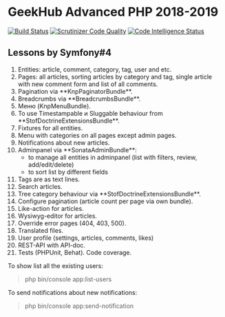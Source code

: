 # GeekHub Advanced PHP 2018-2019

[![Build Status](https://travis-ci.org/BigTonni/Symfony4Overview.svg?branch=master)](https://travis-ci.org/BigTonni/Symfony4Overview)
[![Scrutinizer Code Quality](https://scrutinizer-ci.com/g/BigTonni/Symfony4Overview/badges/quality-score.png?b=master)](https://scrutinizer-ci.com/g/BigTonni/Symfony4Overview/?branch=master)
[![Code Intelligence Status](https://scrutinizer-ci.com/g/BigTonni/Symfony4Overview/badges/code-intelligence.svg?b=master)](https://scrutinizer-ci.com/code-intelligence)

## Lessons by Symfony#4 
<ol>
<li>Entities: article, comment, category, tag, user and etc.</li>
<li>Pages: all articles, sorting articles by category and tag, single article with new comment form and list of all comments.</li>
<li>Pagination via **KnpPaginatorBundle**.</li>
<li>Breadcrumbs via **BreadcrumbsBundle**.</li>
<li>Меню (KnpMenuBundle).</li>
<li>To use Timestampable и Sluggable behaviour from **StofDoctrineExtensionsBundle**.</li>
<li>Fixtures for all entities.</li>
<li>Menu with categories on all pages except admin pages.</li>
<li>Notifications about new articles.</li>
<li>Adminpanel via **SonataAdminBundle**:
<ul>
<li>to manage all entities in adminpanel (list with filters, review, add/edit/delete)</li>
<li>to sort list by different fields</li>
</ul>
<li>Tags are as text lines.</li>
<li>Search articles.</li>
<li>Tree category behaviour via **StofDoctrineExtensionsBundle**.</li>
<li>Configure pagination (article count per page via own bundle).</li>
<li>Like-action for articles.</li>
<li>Wysiwyg-editor for articles.</li>
<li>Override error pages (404, 403, 500).</li>
<li>Translated files.</li>
<li>User profile (settings, articles, comments, likes)</li>
<li>REST-API with API-doc.</li>
<li>Tests (PHPUnit, Behat). Code coverage.</li>
</ol>

To show list all the existing users:
>  php bin/console app:list-users

To send notifications about new notifications:
>  php bin/console app:send-notification
